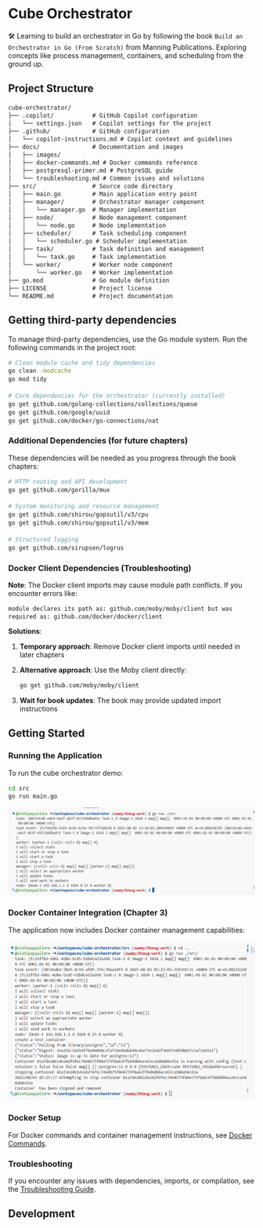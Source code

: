 # Cube Orchestrator

🛠️ Learning to build an orchestrator in Go by following the book `Build an Orchestrator in Go (From Scratch)` from Manning Publications. Exploring concepts like process management, containers, and scheduling from the ground up.

## Project Structure

```text
cube-orchestrator/
├── .copilot/           # GitHub Copilot configuration
│   └── settings.json   # Copilot settings for the project
├── .github/            # GitHub configuration
│   └── copilot-instructions.md # Copilot context and guidelines
├── docs/               # Documentation and images
│   ├── images/
│   ├── docker-commands.md # Docker commands reference
│   ├── postgresql-primer.md # PostgreSQL guide
│   └── troubleshooting.md # Common issues and solutions
├── src/                # Source code directory
│   ├── main.go         # Main application entry point
│   ├── manager/        # Orchestrator manager component
│   │   └── manager.go  # Manager implementation
│   ├── node/           # Node management component
│   │   └── node.go     # Node implementation
│   ├── scheduler/      # Task scheduling component
│   │   └── scheduler.go # Scheduler implementation
│   ├── task/           # Task definition and management
│   │   └── task.go     # Task implementation
│   └── worker/         # Worker node component
│       └── worker.go   # Worker implementation
├── go.mod              # Go module definition
├── LICENSE             # Project license
└── README.md           # Project documentation
```

## Getting third-party dependencies

To manage third-party dependencies, use the Go module system. Run the following commands in the project root:

```bash
# Clean module cache and tidy dependencies
go clean -modcache
go mod tidy

# Core dependencies for the orchestrator (currently installed)
go get github.com/golang-collections/collections/queue
go get github.com/google/uuid
go get github.com/docker/go-connections/nat
```

### Additional Dependencies (for future chapters)

These dependencies will be needed as you progress through the book chapters:

```bash
# HTTP routing and API development
go get github.com/gorilla/mux

# System monitoring and resource management
go get github.com/shirou/gopsutil/v3/cpu
go get github.com/shirou/gopsutil/v3/mem

# Structured logging
go get github.com/sirupsen/logrus
```

### Docker Client Dependencies (Troubleshooting)

**Note**: The Docker client imports may cause module path conflicts. If you encounter errors like:

```text
module declares its path as: github.com/moby/moby/client but was required as: github.com/docker/docker/client
```

**Solutions**:

1. **Temporary approach**: Remove Docker client imports until needed in later chapters
2. **Alternative approach**: Use the Moby client directly:

   ```bash
   go get github.com/moby/moby/client
   ```

3. **Wait for book updates**: The book may provide updated import instructions

## Getting Started

### Running the Application

To run the cube orchestrator demo:

```bash
cd src
go run main.go
```

![Cube Orchestrator Demo Output](docs/images/After_Ch_2.PNG)

### Docker Container Integration (Chapter 3)

The application now includes Docker container management capabilities:

![Chapter 3 - Docker Integration](docs/images/After_Ch_3.PNG)

### Docker Setup

For Docker commands and container management instructions, see [Docker Commands](docs/docker-commands.md).

### Troubleshooting

If you encounter any issues with dependencies, imports, or compilation, see the [Troubleshooting Guide](docs/troubleshooting.md).

## Development
